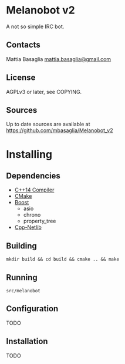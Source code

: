 Melanobot v2
============

A not so simple IRC bot.

Contacts
--------
Mattia Basaglia <mattia.basaglia@gmail.com>


License
-------
AGPLv3 or later, see COPYING.


Sources
-------

Up to date sources are available at https://github.com/mbasaglia/Melanobot_v2

Installing
==========

Dependencies
------------

* [C++14 Compiler](http://en.cppreference.com/w/cpp/compiler_support)
* [CMake](http://www.cmake.org/)
* [Boost](http://www.boost.org/)
    * asio
    * chrono
    * property_tree
* [Cpp-Netlib](http://cpp-netlib.org/)

Building
--------

    mkdir build && cd build && cmake .. && make

Running
-------

    src/melanobot

Configuration
-------------

TODO

Installation
------------

TODO
